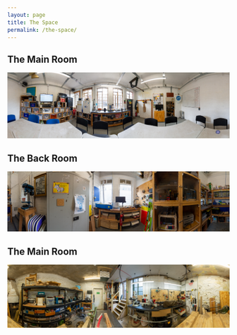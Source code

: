 ```yaml
---
layout: page
title: The Space
permalink: /the-space/
---
```


## The Main Room
![panoramic image of the main room](/assets/images/upstairs-pano.jpg)

## The Back Room
![panoramic image of the back room](/assets/images/back-room-pano.jpg)

## The Main Room
![panoramic image of downstairs](/assets/images/downstairs-pano.jpg)